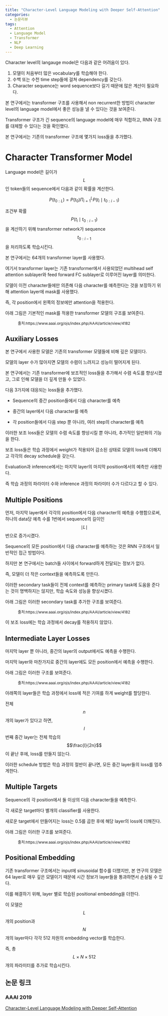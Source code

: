 ```yaml
---
title: "Character-Level Language Modeling with Deeper Self-Attention"
categories:
  - 논문리뷰
tags:
  - Attention
  - Language Model
  - Transformer
  - NLP
  - Deep Learning
---
```


Character level의 langauge model은 다음과 같은 어려움이 있다.

1. 모델이 처음부터 많은 vocabulary를 학습해야 한다.
2. 수백 또는 수천 time step들에 걸쳐 dependency를 갖는다.
3. Character sequence는 word sequence보다 길기 때문에 많은 계산이 필요하다.

본 연구에서는 transformer 구조를 사용해서 non recurrent한 방법이 character level의 language model에서 좋은 성능을 낼 수 있다는 것을 보여준다.

Transformer 구조가 긴 sequence의 language model에 매우 적합하고, RNN 구조를 대체할 수 있다는 것을 확인했다.

본 연구에서는 기존의 transformer 구조에 몇가지 loss들을 추가했다.

# Character Transformer Model

Language model은 길이가 $$L$$인 token들의 sequence에서 다음과 같이 확률을 계산한다.


$$
P(t_{0:L})=P(t_0)\Pi_{i=1}^{L}P(t_i\mid t_{0:i-1})
$$


조건부 확률 $$P(t_i\mid t_{0:i-1})$$을 계산하기 위해 transformer network가 sequence $$t_{0:i-1}$$을 처리하도록 학습시킨다.

본 연구에서는 64개의 transformer layer를 사용했다.

여기서 transformer layer는 기존 transformer에서 사용되었던 multihead self attention sublayer와 feed forward FC sublayer로 이루어진 layer를 의미한다.

모델이 이전 character들에만 의존해 다음 character를 예측한다는 것을 보장하기 위해 attention layer에 mask를 사용했다.

즉, 각 position에서 왼쪽의 정보에만 attention을 적용한다.

아래 그림은 기본적인 mask를 적용한 transformer 모델의 구조를 보여준다.

<figure class="align-center" style="width:600px">
  <img src="{{ site.url }}{{ site.baseurl }}/assets/images/review/post23/charlm.png" alt="">
  <figcaption style="font-size:12px">출처:https://www.aaai.org/ojs/index.php/AAAI/article/view/4182</figcaption>
</figure> 

## Auxiliary Losses

본 연구에서 사용한 모델은 기존의 transformer 모델들에 비해 깊은 모델이다.

모델의 layer 수가 많아지면 모델의 수렴이 느려지고 성능이 떨어지게 된다.

본 연구에서는 기존 transformer에 보조적인 loss들을 추가해서 수렴 속도를 향상시켰고, 그로 인해 모델을 더 깊게 만들 수 있었다.

다음 3가지에 대응되는 loss들을 추가했다.

* Sequence의 중간 position들에서 다음 character를 예측

* 중간의 layer에서 다음 character를 예측

* 각 position들에서 다음 step 뿐 아니라, 여러 step의 character를 예측

이러한 보조 loss들은 모델의 수렴 속도를 향상시킬 뿐 아니라, 추가적인 일반화의 기능을 한다.

보조 loss들은 학습 과정에서 weight가 적용되어 감소된 상태로 모델의 loss에 더해지고 각각의 decay schedule을 갖는다.

Evaluation과 inference에서는 마지막 layer의 마지막 position에서의 예측만 사용한다.

즉 학습 과정의 파라미터 수와 inference 과정의 파라미터 수가 다르다고 할 수 있다.

## Multiple Positions

먼저, 마지막 layer에서 각각의 position에서 다음 character의 예측을 수행함으로써, 하나의 data당 예측 수를 1번에서 sequence의 길이인 $$\mid L\mid$$번으로 증가시켰다.

Sequence의 모든 position에서 다음 character를 예측하는 것은 RNN 구조에서 일반적인 접근 방법이다.

하지만 본 연구에서는 batch들 사이에서 forward하게 전달되는 정보가 없다.

즉, 모델이 더 작은 context들을 예측하도록 만든다.

이러한 secondary task들이 전체 context를 예측하는 primary task에 도움을 준다는 것이 명백하지는 않지만, 학습 속도와 성능을 향상시켰다.

아래 그림은 이러한 secondary task를 추가한 구조를 보여준다.

<figure class="align-center" style="width:600px">
  <img src="{{ site.url }}{{ site.baseurl }}/assets/images/review/post23/charlm2.png" alt="">
  <figcaption style="font-size:12px">출처:https://www.aaai.org/ojs/index.php/AAAI/article/view/4182</figcaption>
</figure> 

이 보조 loss에는 학습 과정에서 decay를 적용하지 않았다.

## Intermediate Layer Losses

마지막 layer 뿐 아니라, 중간의 layer의 output에서도 예측을 수행한다.

마지막 layer와 마찬가지로 중간의 layer에도 모든 position에서 예측을 수행한다.

아래 그림은 이러한 구조를 보여준다.

<figure class="align-center" style="width:600px">
  <img src="{{ site.url }}{{ site.baseurl }}/assets/images/review/post23/charlm3.png" alt="">
  <figcaption style="font-size:12px">출처:https://www.aaai.org/ojs/index.php/AAAI/article/view/4182</figcaption>
</figure> 

아래쪽의 layer들은 학습 과정에서 loss에 적은 기여를 하게 weight를 할당한다.

전체 $$n$$개의 layer가 있다고 하면, $$l$$번째 중간 layer는 전체 학습의 $$\frac{l}{2n}$$이 끝난 후에, loss를 만들지 않는다.

이러한 schedule 방법은 학습 과정의 절반이 끝나면, 모든 중간 layer들의 loss를 멈추게한다.

## Multiple Targets

Sequence의 각 position에서 둘 이상의 다음 character들을 예측한다.

각 새로운 target마다 별개의 classifier를 사용한다.

새로운 target에서 만들어지는 loss는 0.5를 곱한 후에 해당 layer의 loss에 더해진다.

아래 그림은 이러한 구조를 보여준다.

<figure class="align-center" style="width:600px">
  <img src="{{ site.url }}{{ site.baseurl }}/assets/images/review/post23/charlm4.png" alt="">
  <figcaption style="font-size:12px">출처:https://www.aaai.org/ojs/index.php/AAAI/article/view/4182</figcaption>
</figure> 

## Positional Embedding

기존 transformer 구조에서는 input에 sinusoidal 함수를 더했지만, 본 연구의 모델은 64 layer로 매우 깊은 모델이기 때문에 시간 정보가 layer들을 통과하면서 손실될 수 있다.

이를 해결하기 위해, layer 별로 학습된 positional embedding을 더한다.

이 모델은 $$L$$개의 position과 $$N$$개의 layer마다 각각 512 차원의 embedding vector를 학습한다.

즉, 총 $$L\times N\times 512$$개의 파라미터를 추가로 학습시킨다.

## 논문 링크

### AAAI 2019

[Character-Level Language Modeling with Deeper Self-Attention](https://www.aaai.org/ojs/index.php/AAAI/article/view/4182)

